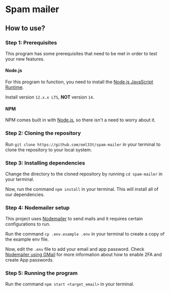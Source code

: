 # Spam mailer

## How to use?

### Step 1: Prerequisites

This program has some prerequisites that need to be met in order to test your new
features.

#### Node.js

For this program to function, you need to install the
[Node.js JavaScript Runtime](https://nodejs.org/).

Install version `12.x.x LTS`, **NOT** version `14`.

#### NPM

NPM comes built in with [Node.js](#nodejs), so there isn't a need to worry about
it.

### Step 2: Cloning the repository

Run `git clone https://github.com/oml33t/spam-mailer` in your terminal to clone the 
repository to your local system.

### Step 3: Installing dependencies

Change the directory to the cloned repository by running `cd spam-mailer` in your 
terminal.

Now, run the command `npm install` in your terminal. This will install all of
our dependencies.

### Step 4: Nodemailer setup

This project uses [Nodemailer](https://nodemailer.com/) to send mails and it requires 
certain configurations to run.

Run the command `cp .env.example .env` in your terminal to create a copy of the example env file.

Now, edit the `.env` file to add your email and app password. Check 
[Nodemailer using GMail](https://nodemailer.com/usage/using-gmail/) for more information about 
how to enable 2FA and create App passwords.

### Step 5: Running the program

Run the command `npm start <target_email>` in your terminal. 
